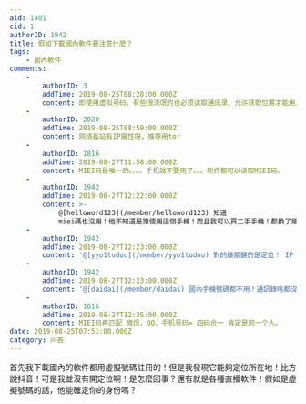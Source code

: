```yaml
---
aid: 1401
cid: 1
authorID: 1942
title: 假如下載國內軟件要注意什麼？
tags:
    - 國內軟件
comments:
    -
        authorID: 3
        addTime: 2019-08-25T08:28:00.000Z
        content: 即使用虚拟号码，有些很流氓的也必须读取通讯录、允许获取位置才能用。
    -
        authorID: 2020
        addTime: 2019-08-25T08:59:00.000Z
        content: 网络基站有IP属性呀，推荐用tor
    -
        authorID: 1816
        addTime: 2019-08-27T11:58:00.000Z
        content: MIEI码是唯一的。。。。手机就不要用了。。。软件都可以读取MIEI码。
    -
        authorID: 1942
        addTime: 2019-08-27T12:22:00.000Z
        content: >-
            @[helloword123](/member/helloword123) 知道
            miei碼也沒用！他不知道是誰使用這個手機！而且我可以買二手手機！都換了幾次手了
    -
        authorID: 1942
        addTime: 2019-08-27T12:23:00.000Z
        content: '@[yyo1tudou](/member/yyo1tudou) 對的最關鍵的是定位！ IP 地址是能夠洩露身份的'
    -
        authorID: 1942
        addTime: 2019-08-27T12:23:00.000Z
        content: '@[daidai](/member/daidai) 國內手機號碼都不用！通訊錄啥都沒有'
    -
        authorID: 1816
        addTime: 2019-08-27T12:35:00.000Z
        content: MIEI码再匹配 微信，QQ，手机号码= 四码合一 肯定是同一个人。
date: 2019-08-25T07:51:00.000Z
category: 问答
---
```


首先我下載國內的軟件都用虛擬號碼註冊的！但是我發現它能夠定位所在地！比方說抖音！可是我並沒有開定位啊！是怎麼回事？還有就是各種直播軟件！假如是虛擬號碼的話，他能確定你的身份嗎？
